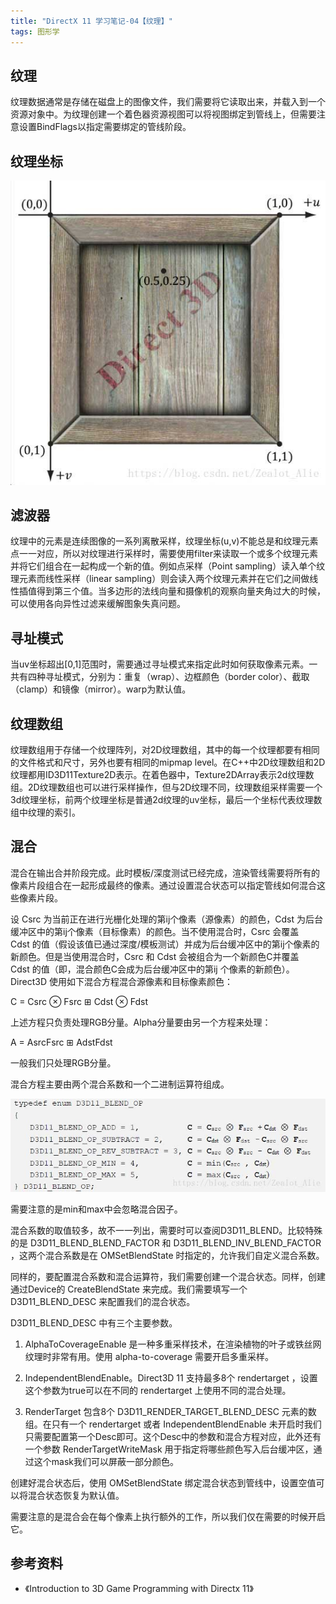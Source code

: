```yaml
---
title: "DirectX 11 学习笔记-04【纹理】"
tags: 图形学
---
```


## 纹理 

纹理数据通常是存储在磁盘上的图像文件，我们需要将它读取出来，并载入到一个资源对象中。为纹理创建一个着色器资源视图可以将视图绑定到管线上，但需要注意设置BindFlags以指定需要绑定的管线阶段。<!--more-->

## 纹理坐标 

![Coordinate](/assets/images/2018-09-01-DX1104/1.jpg)

## 滤波器

纹理中的元素是连续图像的一系列离散采样，纹理坐标(u,v)不能总是和纹理元素点一一对应，所以对纹理进行采样时，需要使用filter来读取一个或多个纹理元素并将它们组合在一起构成一个新的值。例如点采样（Point sampling）读入单个纹理元素而线性采样（linear sampling）则会读入两个纹理元素并在它们之间做线性插值得到第三个值。当多边形的法线向量和摄像机的观察向量夹角过大的时候，可以使用各向异性过滤来缓解图象失真问题。

## 寻址模式 

当uv坐标超出[0,1]范围时，需要通过寻址模式来指定此时如何获取像素元素。一共有四种寻址模式，分别为：重复（wrap）、边框颜色（border color）、截取（clamp）和镜像（mirror）。warp为默认值。 

## 纹理数组 

纹理数组用于存储一个纹理阵列，对2D纹理数组，其中的每一个纹理都要有相同的文件格式和尺寸，另外也要有相同的mipmap level。在C++中2D纹理数组和2D纹理都用ID3D11Texture2D表示。在着色器中，Texture2DArray表示2d纹理数组。2D纹理数组也可以进行采样操作，但与2D纹理不同，纹理数组采样需要一个3d纹理坐标，前两个纹理坐标是普通2d纹理的uv坐标，最后一个坐标代表纹理数组中纹理的索引。

## 混合 

混合在输出合并阶段完成。此时模板/深度测试已经完成，渲染管线需要将所有的像素片段组合在一起形成最终的像素。通过设置混合状态可以指定管线如何混合这些像素片段。 

设 Csrc 为当前正在进行光栅化处理的第ij个像素（源像素）的颜色，Cdst 为后台缓冲区中的第ij个像素（目标像素）的颜色。当不使用混合时，Csrc 会覆盖 Cdst 的值（假设该值已通过深度/模板测试）并成为后台缓冲区中的第ij个像素的新颜色。但是当使用混合时，Csrc 和 Cdst 会被组合为一个新颜色C并覆盖 Cdst 的值（即，混合颜色C会成为后台缓冲区中的第ij 个像素的新颜色）。Direct3D 使用如下混合方程混合源像素和目标像素颜色：

C = Csrc ⊗ Fsrc ⊞ Cdst ⊗ Fdst 

上述方程只负责处理RGB分量。Alpha分量要由另一个方程来处理： 

A = AsrcFsrc ⊞ AdstFdst 

一般我们只处理RGB分量。 

混合方程主要由两个混合系数和一个二进制运算符组成。 

![Coordinate](/assets/images/2018-09-01-DX1104/2.jpg)

需要注意的是min和max中会忽略混合因子。 

混合系数的取值较多，故不一一列出，需要时可以查阅D3D11_BLEND。比较特殊的是 D3D11_BLEND_BLEND_FACTOR 和 D3D11_BLEND_INV_BLEND_FACTOR ，这两个混合系数是在 OMSetBlendState 时指定的，允许我们自定义混合系数。

同样的，要配置混合系数和混合运算符，我们需要创建一个混合状态。同样，创建通过Device的 CreateBlendState 来完成。我们需要填写一个 D3D11_BLEND_DESC 来配置我们的混合状态。 

D3D11_BLEND_DESC 中有三个主要参数。 

1. AlphaToCoverageEnable 是一种多重采样技术，在渲染植物的叶子或铁丝网纹理时非常有用。使用 alpha-to-coverage 需要开启多重采样。 

2. IndependentBlendEnable。Direct3D 11 支持最多8个 rendertarget ，设置这个参数为true可以在不同的 rendertarget 上使用不同的混合处理。 

3. RenderTarget 包含8个 D3D11_RENDER_TARGET_BLEND_DESC 元素的数组。在只有一个 rendertarget 或者 IndependentBlendEnable 未开启时我们只需要配置第一个Desc即可。这个Desc中的参数和混合方程对应，此外还有一个参数 RenderTargetWriteMask 用于指定将哪些颜色写入后台缓冲区，通过这个mask我们可以屏蔽一部分颜色。 

创建好混合状态后，使用 OMSetBlendState 绑定混合状态到管线中，设置空值可以将混合状态恢复为默认值。 

需要注意的是混合会在每个像素上执行额外的工作，所以我们仅在需要的时候开启它。

## 参考资料

- 《Introduction to 3D Game Programming with Directx 11》